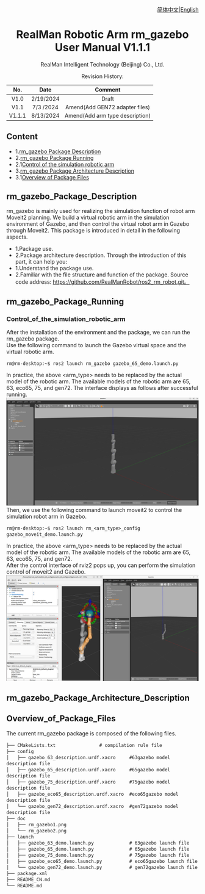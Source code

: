<div align="right">

[简体中文](https://github.com/RealManRobot/ros2_rm_robot/blob/humble/rm_gazebo/README_CN.md)|[English](https://github.com/RealManRobot/ros2_rm_robot/blob/humble/rm_gazebo/README.md)
 
</div>

<div align="center">

# RealMan Robotic Arm rm_gazebo User Manual V1.1.1

RealMan Intelligent Technology (Beijing) Co., Ltd. 

Revision History:

|No.	  | Date   |	Comment |
| :---: | :----: | :---:   |
|V1.0	  | 2/19/2024 | Draft |
|V1.1	  | 7/3 /2024 | Amend(Add GEN72 adapter files) |
|V1.1.1   | 8/13/2024 | Amend(Add arm type description)|

</div>

## Content
* 1.[rm_gazebo Package Description](#rm_gazebo_Package_Description)
* 2.[rm_gazebo Package Running](#rm_gazebo_Package_Running)
* 2.1[Control of the simulation robotic arm](#Control_of_the_simulation_robotic_arm)
* 3.[rm_gazebo Package Architecture Description](#rm_gazebo_Package_Architecture_Description)
* 3.1[Overview of Package Files](#Overview_of_Package_Files)

## rm_gazebo_Package_Description
rm_gazebo is mainly used for realizing the simulation function of robot arm Moveit2 planning. We build a virtual robotic arm in the simulation environment of Gazebo, and then control the virtual robot arm in Gazebo through Moveit2. This package is introduced in detail in the following aspects.
* 1.Package use.
* 2.Package architecture description.
Through the introduction of this part, it can help you:
* 1.Understand the package use.
* 2.Familiar with the file structure and function of the package.
Source code address: https://github.com/RealManRobot/ros2_rm_robot.git。
## rm_gazebo_Package_Running
### Control_of_the_simulation_robotic_arm
After the installation of the environment and the package, we can run the rm_gazebo package.  
Use the following command to launch the Gazebo virtual space and the virtual robotic arm.
```
rm@rm-desktop:~$ ros2 launch rm_gazebo gazebo_65_demo.launch.py
```
In practice, the above <arm_type> needs to be replaced by the actual model of the robotic arm. The available models of the robotic arm are 65, 63, eco65, 75, and gen72. The interface displays as follows after successful running.  
![image](doc/rm_gazebo1.png)
Then, we use the following command to launch moveit2 to control the simulation robot arm in Gazebo.
```
rm@rm-desktop:~$ ros2 launch rm_<arm_type>_config gazebo_moveit_demo.launch.py
```
In practice, the above <arm_type> needs to be replaced by the actual model of the robotic arm. The available models of the robotic arm are 65, 63, eco65, 75, and gen72.   
After the control interface of rviz2 pops up, you can perform the simulation control of moveit2 and Gazebo.
![image](doc/rm_gazebo2.png)
## rm_gazebo_Package_Architecture_Description
## Overview_of_Package_Files
The current rm_gazebo package is composed of the following files.
```
├── CMakeLists.txt                # compilation rule file
├── config
│   ├── gazebo_63_description.urdf.xacro     #63gazebo model description file
│   ├── gazebo_65_description.urdf.xacro     #65gazebo model description file
│   ├── gazebo_75_description.urdf.xacro     #75gazebo model description file
│   ├── gazebo_eco65_description.urdf.xacro  #eco65gazebo model description file
│   └── gazebo_gen72_description.urdf.xacro  #gen72gazebo model description file
├── doc
│   ├── rm_gazebo1.png
│   └── rm_gazebo2.png
├── launch
│   ├── gazebo_63_demo.launch.py             # 63gazebo launch file
│   ├── gazebo_65_demo.launch.py             # 65gazebo launch file
│   ├── gazebo_75_demo.launch.py             # 75gazebo launch file
│   ├── gazebo_eco65_demo.launch.py          # eco65gazebo launch file
│   └── gazebo_gen72_demo.launch.py          # gen72gazebo launch file
├── package.xml
├── README_CN.md
└── README.md
```
